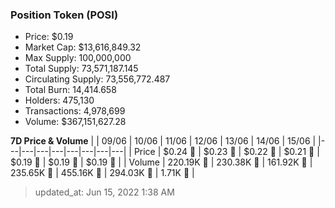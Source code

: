 
  ### Position Token (POSI)
  - Price: $0.19
  - Market Cap: $13,616,849.32
  - Max Supply: 100,000,000
  - Total Supply: 73,571,187.145
  - Circulating Supply: 73,556,772.487
  - Total Burn: 14,414.658
  - Holders: 475,130
  - Transactions: 4,978,699
  - Volume: $367,151,627.28

  **7D Price & Volume**
  | | 09&#x2F;06 | 10&#x2F;06 | 11&#x2F;06 | 12&#x2F;06 | 13&#x2F;06 | 14&#x2F;06 | 15&#x2F;06 |
  |---|---|---|---|---|---|---|---|
  | Price | $0.24 🔻 | $0.23 🔻 | $0.22 🔻 | $0.21 🔻 | $0.19 🔻 | $0.19 🔻 | $0.19 🔻 |
  | Volume | 220.19K 🚀 | 230.38K 🚀 | 161.92K 🔻 | 235.65K 🚀 | 455.16K 🚀 | 294.03K 🔻 | 1.71K 🔻 |

  > updated_at: Jun 15, 2022 1:38 AM

